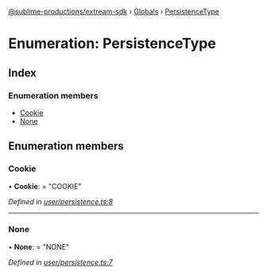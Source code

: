 [@sublime-productions/extream-sdk](../README.md) › [Globals](../globals.md) › [PersistenceType](persistencetype.md)

# Enumeration: PersistenceType

## Index

### Enumeration members

* [Cookie](persistencetype.md#cookie)
* [None](persistencetype.md#none)

## Enumeration members

###  Cookie

• **Cookie**: = "COOKIE"

*Defined in [user/persistence.ts:8](https://github.com/Extream-SaaS/ex-sdk/blob/83ee764/src/user/persistence.ts#L8)*

___

###  None

• **None**: = "NONE"

*Defined in [user/persistence.ts:7](https://github.com/Extream-SaaS/ex-sdk/blob/83ee764/src/user/persistence.ts#L7)*
